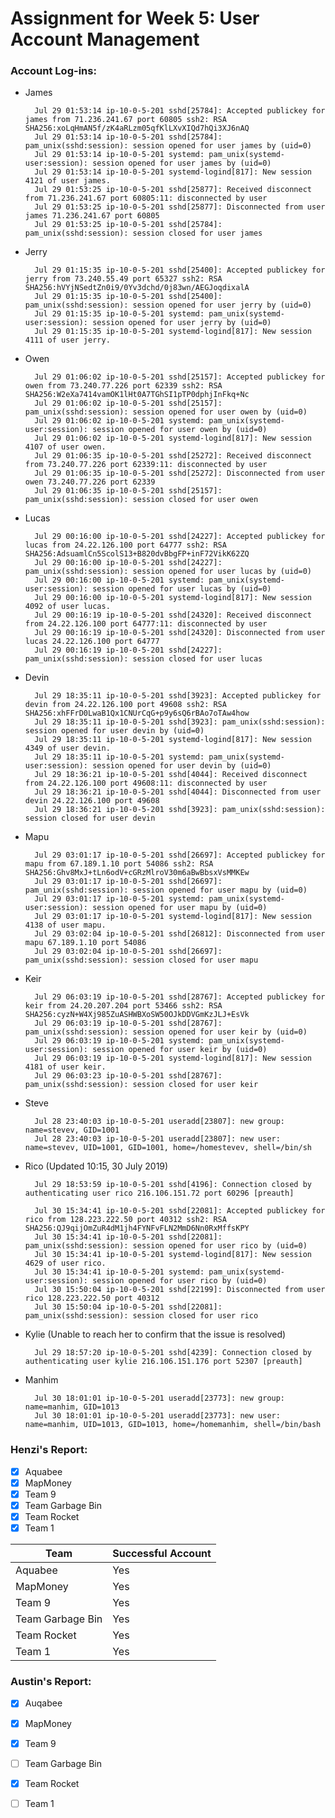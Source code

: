 # Assignment for Week 5: User Account Management


### Account Log-ins:
- James

		Jul 29 01:53:14 ip-10-0-5-201 sshd[25784]: Accepted publickey for james from 71.236.241.67 port 60805 ssh2: RSA SHA256:xoLqHmAN5f/zK4aRLzm05qfKlLXvXIQd7hQi3XJ6nAQ
		Jul 29 01:53:14 ip-10-0-5-201 sshd[25784]: pam_unix(sshd:session): session opened for user james by (uid=0)
		Jul 29 01:53:14 ip-10-0-5-201 systemd: pam_unix(systemd-user:session): session opened for user james by (uid=0)
		Jul 29 01:53:14 ip-10-0-5-201 systemd-logind[817]: New session 4121 of user james.
		Jul 29 01:53:25 ip-10-0-5-201 sshd[25877]: Received disconnect from 71.236.241.67 port 60805:11: disconnected by user
		Jul 29 01:53:25 ip-10-0-5-201 sshd[25877]: Disconnected from user james 71.236.241.67 port 60805
		Jul 29 01:53:25 ip-10-0-5-201 sshd[25784]: pam_unix(sshd:session): session closed for user james


- Jerry

		Jul 29 01:15:35 ip-10-0-5-201 sshd[25400]: Accepted publickey for jerry from 73.240.55.49 port 65327 ssh2: RSA SHA256:hVYjNSedtZn0i9/0Yv3dchd/0j83wn/AEGJoqdixalA
		Jul 29 01:15:35 ip-10-0-5-201 sshd[25400]: pam_unix(sshd:session): session opened for user jerry by (uid=0)
		Jul 29 01:15:35 ip-10-0-5-201 systemd: pam_unix(systemd-user:session): session opened for user jerry by (uid=0)
		Jul 29 01:15:35 ip-10-0-5-201 systemd-logind[817]: New session 4111 of user jerry.


- Owen

		Jul 29 01:06:02 ip-10-0-5-201 sshd[25157]: Accepted publickey for owen from 73.240.77.226 port 62339 ssh2: RSA SHA256:W2eXa7414vamOK1lHt0A7TGhSI1pTP0dphjInFkq+Nc
		Jul 29 01:06:02 ip-10-0-5-201 sshd[25157]: pam_unix(sshd:session): session opened for user owen by (uid=0)
		Jul 29 01:06:02 ip-10-0-5-201 systemd: pam_unix(systemd-user:session): session opened for user owen by (uid=0)
		Jul 29 01:06:02 ip-10-0-5-201 systemd-logind[817]: New session 4107 of user owen.
		Jul 29 01:06:35 ip-10-0-5-201 sshd[25272]: Received disconnect from 73.240.77.226 port 62339:11: disconnected by user
		Jul 29 01:06:35 ip-10-0-5-201 sshd[25272]: Disconnected from user owen 73.240.77.226 port 62339
		Jul 29 01:06:35 ip-10-0-5-201 sshd[25157]: pam_unix(sshd:session): session closed for user owen


- Lucas

		Jul 29 00:16:00 ip-10-0-5-201 sshd[24227]: Accepted publickey for lucas from 24.22.126.100 port 64777 ssh2: RSA SHA256:AdsuamlCn5ScolS13+B820dvBbgFP+inF72VikK62ZQ
		Jul 29 00:16:00 ip-10-0-5-201 sshd[24227]: pam_unix(sshd:session): session opened for user lucas by (uid=0)
		Jul 29 00:16:00 ip-10-0-5-201 systemd: pam_unix(systemd-user:session): session opened for user lucas by (uid=0)
		Jul 29 00:16:00 ip-10-0-5-201 systemd-logind[817]: New session 4092 of user lucas.
		Jul 29 00:16:19 ip-10-0-5-201 sshd[24320]: Received disconnect from 24.22.126.100 port 64777:11: disconnected by user
		Jul 29 00:16:19 ip-10-0-5-201 sshd[24320]: Disconnected from user lucas 24.22.126.100 port 64777
		Jul 29 00:16:19 ip-10-0-5-201 sshd[24227]: pam_unix(sshd:session): session closed for user lucas


- Devin

		Jul 29 18:35:11 ip-10-0-5-201 sshd[3923]: Accepted publickey for devin from 24.22.126.100 port 49608 ssh2: RSA SHA256:xhFFrD0LwaB1Qx1CNUrCqG+p9y6sQ6rBAo7oTAw4how
		Jul 29 18:35:11 ip-10-0-5-201 sshd[3923]: pam_unix(sshd:session): session opened for user devin by (uid=0)
		Jul 29 18:35:11 ip-10-0-5-201 systemd-logind[817]: New session 4349 of user devin.
		Jul 29 18:35:11 ip-10-0-5-201 systemd: pam_unix(systemd-user:session): session opened for user devin by (uid=0)
		Jul 29 18:36:21 ip-10-0-5-201 sshd[4044]: Received disconnect from 24.22.126.100 port 49608:11: disconnected by user
		Jul 29 18:36:21 ip-10-0-5-201 sshd[4044]: Disconnected from user devin 24.22.126.100 port 49608
		Jul 29 18:36:21 ip-10-0-5-201 sshd[3923]: pam_unix(sshd:session): session closed for user devin


- Mapu

		Jul 29 03:01:17 ip-10-0-5-201 sshd[26697]: Accepted publickey for mapu from 67.189.1.10 port 54086 ssh2: RSA SHA256:Ghv8MxJ+tLn6odV+cGRzMlroV30m6aBwBbsxVsMMKEw
		Jul 29 03:01:17 ip-10-0-5-201 sshd[26697]: pam_unix(sshd:session): session opened for user mapu by (uid=0)
		Jul 29 03:01:17 ip-10-0-5-201 systemd: pam_unix(systemd-user:session): session opened for user mapu by (uid=0)
		Jul 29 03:01:17 ip-10-0-5-201 systemd-logind[817]: New session 4138 of user mapu.
		Jul 29 03:02:04 ip-10-0-5-201 sshd[26812]: Disconnected from user mapu 67.189.1.10 port 54086
		Jul 29 03:02:04 ip-10-0-5-201 sshd[26697]: pam_unix(sshd:session): session closed for user mapu


- Keir

		Jul 29 06:03:19 ip-10-0-5-201 sshd[28767]: Accepted publickey for keir from 24.20.207.204 port 53466 ssh2: RSA SHA256:cyzN+W4Xj985ZuASHWBXoSW50OJkDDVGmKzJLJ+EsVk
		Jul 29 06:03:19 ip-10-0-5-201 sshd[28767]: pam_unix(sshd:session): session opened for user keir by (uid=0)
		Jul 29 06:03:19 ip-10-0-5-201 systemd: pam_unix(systemd-user:session): session opened for user keir by (uid=0)
		Jul 29 06:03:19 ip-10-0-5-201 systemd-logind[817]: New session 4181 of user keir.
		Jul 29 06:03:23 ip-10-0-5-201 sshd[28767]: pam_unix(sshd:session): session closed for user keir


- Steve

		Jul 28 23:40:03 ip-10-0-5-201 useradd[23807]: new group: name=stevev, GID=1001
		Jul 28 23:40:03 ip-10-0-5-201 useradd[23807]: new user: name=stevev, UID=1001, GID=1001, home=/homestevev, shell=/bin/sh


- Rico (Updated 10:15, 30 July 2019)

		Jul 29 18:53:59 ip-10-0-5-201 sshd[4196]: Connection closed by authenticating user rico 216.106.151.72 port 60296 [preauth]

		Jul 30 15:34:41 ip-10-0-5-201 sshd[22081]: Accepted publickey for rico from 128.223.222.50 port 40312 ssh2: RSA SHA256:QJ9qijOmZuR4dM1jh4FYNFvFLN2MmD6Nn0RxMffsKPY
		Jul 30 15:34:41 ip-10-0-5-201 sshd[22081]: pam_unix(sshd:session): session opened for user rico by (uid=0)
		Jul 30 15:34:41 ip-10-0-5-201 systemd-logind[817]: New session 4629 of user rico.
		Jul 30 15:34:41 ip-10-0-5-201 systemd: pam_unix(systemd-user:session): session opened for user rico by (uid=0)
		Jul 30 15:50:04 ip-10-0-5-201 sshd[22199]: Disconnected from user rico 128.223.222.50 port 40312
		Jul 30 15:50:04 ip-10-0-5-201 sshd[22081]: pam_unix(sshd:session): session closed for user rico


- Kylie (Unable to reach her to confirm that the issue is resolved)

		Jul 29 18:57:20 ip-10-0-5-201 sshd[4239]: Connection closed by authenticating user kylie 216.106.151.176 port 52307 [preauth]


- Manhim

		Jul 30 18:01:01 ip-10-0-5-201 useradd[23773]: new group: name=manhim, GID=1013
		Jul 30 18:01:01 ip-10-0-5-201 useradd[23773]: new user: name=manhim, UID=1013, GID=1013, home=/homemanhim, shell=/bin/bash



### Henzi's Report:
- [x] Aquabee
- [x] MapMoney
- [x] Team 9
- [x] Team Garbage Bin
- [x] Team Rocket
- [x] Team 1

Team | Successful Account
---- | ------------------
Aquabee | Yes
MapMoney | Yes
Team 9 | Yes
Team Garbage Bin | Yes
Team Rocket | Yes
Team 1 | Yes

### Austin's Report:
- [x] Auqabee
- [x] MapMoney
- [x] Team 9
- [ ] Team Garbage Bin
- [x] Team Rocket
- [ ] Team 1

